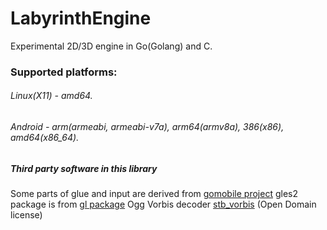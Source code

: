 # LabyrinthEngine

Experimental 2D/3D engine in Go(Golang) and C.

### Supported platforms:
###### Linux(X11) - amd64.
###### Android - arm(armeabi, armeabi-v7a), arm64(armv8a), 386(x86), amd64(x86_64).

##### Third party software in this library
Some parts of glue and input are derived from [gomobile project](https://github.com/golang/mobile)
gles2 package is from [gl package](https://github.com/goxjs/gl)
Ogg Vorbis decoder [stb_vorbis](http://nothings.org/stb_vorbis/) (Open Domain license)
